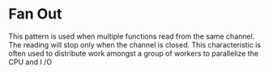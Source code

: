 # Fan Out

This pattern is used when multiple functions read from the same channel. The reading will stop only when the channel is closed. This characteristic is often used to distribute work amongst a group of workers to parallelize the CPU and I /O
